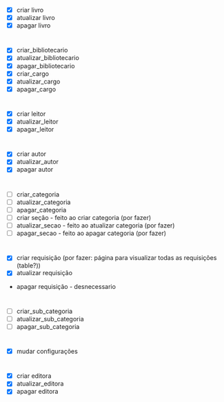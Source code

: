 - [x] criar livro
- [x] atualizar livro
- [x] apagar livro
#
- [x] criar_bibliotecario
- [x] atualizar_bibliotecario
- [x] apagar_bibliotecario
- [x] criar_cargo
- [x] atualizar_cargo
- [x] apagar_cargo
#
- [x] criar leitor
- [x] atualizar_leitor
- [x] apagar_leitor
#
- [x] criar autor
- [x] atualizar_autor
- [x] apagar autor
#
- [ ] criar_categoria
- [ ] atualizar_categoria
- [ ] apagar_categoria
- [ ] criar seção - feito ao criar categoria (por fazer)
- [ ] atualizar_secao - feito ao atualizar categoria (por fazer)
- [ ] apagar_secao - feito ao apagar categoria (por fazer)
#
- [x] criar requisição (por fazer: página para visualizar todas as requisições (table?))
- [x] atualizar requisição
- apagar requisição - desnecessario
#
- [ ] criar_sub_categoria
- [ ] atualizar_sub_categoria
- [ ] apagar_sub_categoria
#
- [x] mudar configurações
#
- [x] criar editora
- [x] atualizar_editora
- [x] apagar editora

